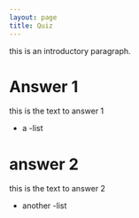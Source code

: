 ```yaml
---
layout: page
title: Quiz
---
```


this is an introductory paragraph.
<div class="quiz">
  
# Answer 1
<div>
  
this is the text to answer 1

- a
-list

</div>

# answer 2
<div>
  
this is the text to answer 2

- another
-list

</div>

<div>



















